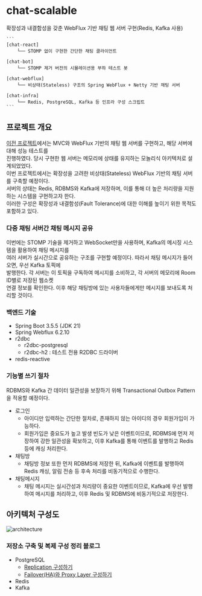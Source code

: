 # chat-scalable
확장성과 내결함성을 갖춘 WebFlux 기반 채팅 웹 서버 구현(Redis, Kafka 사용)

<pre><code>```
[chat-react]
    └── STOMP 없이 구현한 간단한 채팅 클라이언트 

[chat-bot]
    └── STOMP 제거 버전의 시뮬레이션용 부하 테스트 봇

[chat-webflux]
    └── 비상태(Stateless) 구조의 Spring WebFlux + Netty 기반 채팅 서버

[chat-infra] 
    └── Redis, PostgreSQL, Kafka 등 인프라 구성 스크립트
```</code></pre>


## 프로젝트 개요
[이전 프로젝트](https://github.com/gr1993/chat-service)에서는 MVC와 WebFlux 기반의 채팅 웹 서버를 구현하고, 해당 서버에 대해 성능 테스트를   
진행하였다. 당시 구현한 웹 서버는 메모리에 상태를 유지하는 모놀리식 아키텍처로 설계되었었다.  
이번 프로젝트에서는 확장성을 고려한 비상태(Stateless) WebFlux 기반의 채팅 서버를 구축할 예정이다.  
서버의 상태는 Redis, RDBMS와 Kafka에 저장하며, 이를 통해 더 높은 처리량을 지원하는 시스템을 구현하고자 한다.  
이러한 구성은 확장성과 내결함성(Fault Tolerance)에 대한 이해를 높이기 위한 목적도 포함하고 있다.  

### 다중 채팅 서버간 채팅 메시지 공유
이번에는 STOMP 기술을 제거하고 WebSocket만을 사용하며, Kafka의 메시징 시스템을 활용하여 채팅 메시지를  
여러 서버가 실시간으로 공유하는 구조를 구현할 예정이다. 따라서 채팅 메시지가 들어오면, 우선 Kafka 토픽에  
발행한다. 각 서버는 이 토픽을 구독하여 메시지를 소비하고, 각 서버의 메모리에 Room ID별로 저장된 웹소켓  
연결 정보를 확인한다. 이후 해당 채팅방에 있는 사용자들에게만 메시지를 보내도록 처리할 것이다.

### 백엔드 기술
* Spring Boot 3.5.5 (JDK 21)
* Spring Webflux 6.2.10
* r2dbc
  * r2dbc-postgresql
  * r2dbc-h2 : 테스트 전용 R2DBC 드라이버
* redis-reactive

### 기능별 쓰기 절차
RDBMS와 Kafka 간 데이터 일관성을 보장하기 위해 Transactional Outbox Pattern을 적용할 예정이다.

* 로그인
  * 아이디만 입력하는 간단한 절차로, 존재하지 않는 아이디의 경우 회원가입이 가능하다.
  * 회원가입은 중요도가 높고 발생 빈도가 낮은 이벤트이므로, RDBMS에 먼저 저장하여 강한 일관성을 확보하고, 이후 Kafka를 통해 이벤트를 발행하고 Redis 등에 캐싱 처리한다.
* 채팅방
  * 채팅방 정보 또한 먼저 RDBMS에 저장한 뒤, Kafka에 이벤트를 발행하여 Redis 캐싱, 알림 전송 등 후속 처리를 비동기적으로 수행한다.
* 채팅메시지
  * 채팅 메시지는 실시간성과 처리량이 중요한 이벤트이므로, Kafka에 우선 발행하여 메시지를 처리하고, 이후 Redis 및 RDBMS에 비동기적으로 저장한다.


## 아키텍처 구성도
![architecture](./docs/architecture.png)

### 저장소 구축 및 복제 구성 정리 블로그
* PostgreSQL
  * [Replication 구성하기](https://www.notion.so/Replication-27182094ef0a80cfbe96cf02ea555347)
  * [Failover(HA)와 Proxy Layer 구성하기](https://www.notion.so/Failover-HA-Proxy-Layer-27382094ef0a8083a27cde09c887c543)
* Redis
* Kafka